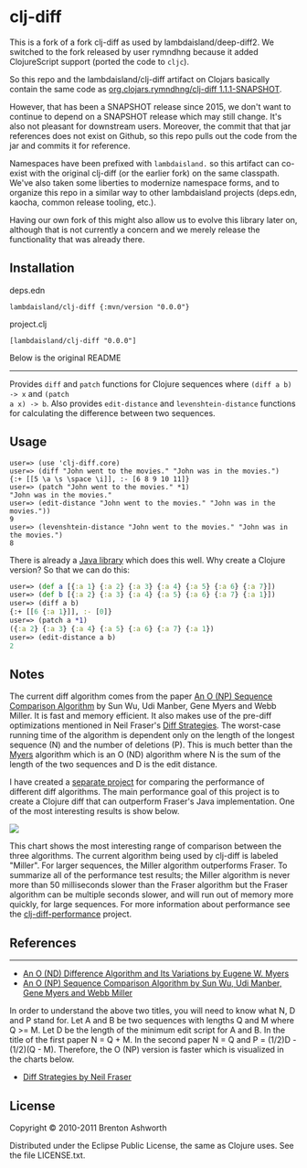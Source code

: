 # clj-diff

This is a fork of a fork clj-diff as used by lambdaisland/deep-diff2. We
switched to the fork released by user rymndhng because it added ClojureScript
support (ported the code to `cljc`).

So this repo and the lambdaisland/clj-diff artifact on Clojars basically contain
the same code as [org.clojars.rymndhng/clj-diff
1.1.1-SNAPSHOT](https://clojars.org/org.clojars.rymndhng/clj-diff/versions/1.1.1-SNAPSHOT).

However, that has been a SNAPSHOT release since 2015, we don't want to continue
to depend on a SNAPSHOT release which may still change. It's also not pleasant
for downstream users. Moreover, the commit that that jar references does not
exist on Github, so this repo pulls out the code from the jar and commits it for
reference.

Namespaces have been prefixed with `lambdaisland.` so this artifact can co-exist
with the original clj-diff (or the earlier fork) on the same classpath. We've
also taken some liberties to modernize namespace forms, and to organize this
repo in a similar way to other lambdaisland projects (deps.edn, kaocha, common
release tooling, etc.).

Having our own fork of this might also allow us to evolve this library later on,
although that is not currently a concern and we merely release the functionality
that was already there.

<!-- installation -->
## Installation
deps.edn

```
lambdaisland/clj-diff {:mvn/version "0.0.0"}
```

project.clj

```
[lambdaisland/clj-diff "0.0.0"]
```
<!-- /installation -->

Below is the original README

-----

Provides <code>diff</code> and <code>patch</code> functions for Clojure
sequences where <code>(diff a b) -\> x</code> and <code>(patch a x) -\>
b</code>. Also provides <code>edit-distance</code> and
<code>levenshtein-distance</code> functions for calculating the
difference between two sequences.

## Usage

```
user=> (use 'clj-diff.core)
user=> (diff "John went to the movies." "John was in the movies.")
{:+ [[5 \a \s \space \i]], :- [6 8 9 10 11]}
user=> (patch "John went to the movies." *1)
"John was in the movies."
user=> (edit-distance "John went to the movies." "John was in the movies."))
9
user=> (levenshtein-distance "John went to the movies." "John was in the movies.")
8
```

There is already a [Java
library](http://code.google.com/p/google-diff-match-patch/) which does
this well. Why create a Clojure version? So that we can do this:

```clojure
user=> (def a [{:a 1} {:a 2} {:a 3} {:a 4} {:a 5} {:a 6} {:a 7}])
user=> (def b [{:a 2} {:a 3} {:a 4} {:a 5} {:a 6} {:a 7} {:a 1}])
user=> (diff a b)
{:+ [[6 {:a 1}]], :- [0]}
user=> (patch a *1)
({:a 2} {:a 3} {:a 4} {:a 5} {:a 6} {:a 7} {:a 1})
user=> (edit-distance a b)
2
```

## Notes

The current diff algorithm comes from the paper [An O (NP) Sequence
Comparison Algorithm](http://portal.acm.org/citation.cfm?id=96223) by
Sun Wu, Udi Manber, Gene Myers and Webb Miller. It is fast and memory
efficient. It also makes use of the pre-diff optimizations mentioned in
Neil Fraser's [Diff Strategies](http://neil.fraser.name/writing/diff/).
The worst-case running time of the algorithm is dependent only on the
length of the longest sequence (N) and the number of deletions (P). This
is much better than the
[Myers](http://citeseerx.ist.psu.edu/viewdoc/download?doi=10.1.1.4.6927&rep=rep1&type=pdf)
algorithm which is an O (ND) algorithm where N is the sum of the length
of the two sequences and D is the edit distance.

I have created a [separate
project](http://github.com/brentonashworth/clj-diff-performance) for
comparing the performance of different diff algorithms. The main
performance goal of this project is to create a Clojure diff that can
outperform Fraser's Java implementation. One of the most interesting
results is show below.

<img src="http://s3.amazonaws.com/formpluslogic-public/images/clj-diff/length_7000_5.png"/>

This chart shows the most interesting range of comparison between the
three algorithms. The current algorithm being used by clj-diff is
labeled "Miller". For larger sequences, the Miller algorithm outperforms
Fraser. To summarize all of the performance test results; the Miller
algorithm is never more than 50 milliseconds slower than the Fraser
algorithm but the Fraser algorithm can be multiple seconds slower, and
will run out of memory more quickly, for large sequences. For more
information about performance see the
[clj-diff-performance](http://github.com/brentonashworth/clj-diff-performance)
project.


## References
----------

-   [An O (ND) Difference Algorithm and Its Variations by Eugene W.
    Myers](http://citeseerx.ist.psu.edu/viewdoc/download?doi=10.1.1.4.6927&rep=rep1&type=pdf)
-   [An O (NP) Sequence Comparison Algorithm by Sun Wu, Udi Manber, Gene
    Myers and Webb Miller](http://portal.acm.org/citation.cfm?id=96223)

In order to understand the above two titles, you will need to know what
N, D and P stand for. Let A and B be two sequences with lengths Q and M
where Q \>= M. Let D be the length of the minimum edit script for A and
B. In the title of the first paper N = Q + M. In the second paper N = Q
and P = (1/2)D - (1/2)(Q - M). Therefore, the O (NP) version is faster
which is visualized in the charts below.

-   [Diff Strategies by Neil
    Fraser](http://neil.fraser.name/writing/diff/)

## License

Copyright © 2010-2011 Brenton Ashworth

Distributed under the Eclipse Public License, the same as Clojure uses.
See the file LICENSE.txt.
